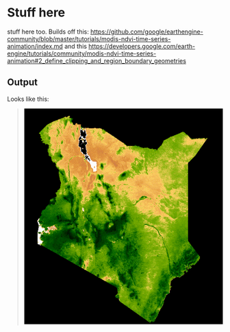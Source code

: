 # Stuff here
stuff here too. 
Builds off this: https://github.com/google/earthengine-community/blob/master/tutorials/modis-ndvi-time-series-animation/index.md
and this https://developers.google.com/earth-engine/tutorials/community/modis-ndvi-time-series-animation#2_define_clipping_and_region_boundary_geometries

## Output
Looks like this:
> ![NDVI Animation of Kenya](images/NDVI_animation_KE.gif)
